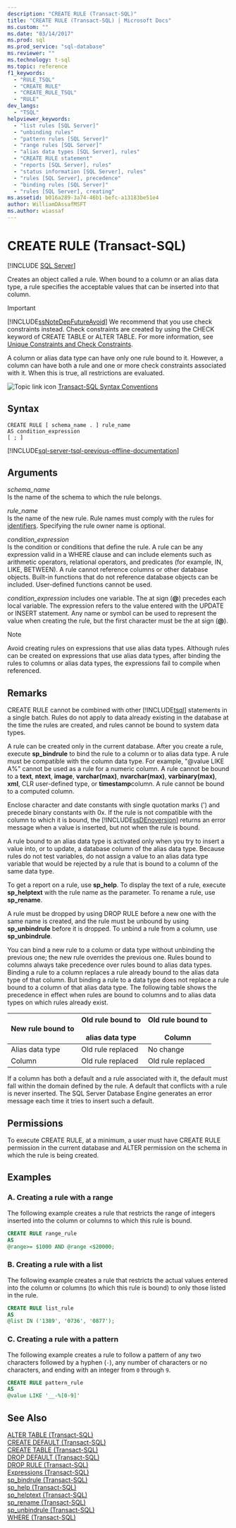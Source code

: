 ```yaml
---
description: "CREATE RULE (Transact-SQL)"
title: "CREATE RULE (Transact-SQL) | Microsoft Docs"
ms.custom: ""
ms.date: "03/14/2017"
ms.prod: sql
ms.prod_service: "sql-database"
ms.reviewer: ""
ms.technology: t-sql
ms.topic: reference
f1_keywords: 
  - "RULE_TSQL"
  - "CREATE RULE"
  - "CREATE_RULE_TSQL"
  - "RULE"
dev_langs: 
  - "TSQL"
helpviewer_keywords: 
  - "list rules [SQL Server]"
  - "unbinding rules"
  - "pattern rules [SQL Server]"
  - "range rules [SQL Server]"
  - "alias data types [SQL Server], rules"
  - "CREATE RULE statement"
  - "reports [SQL Server], rules"
  - "status information [SQL Server], rules"
  - "rules [SQL Server], precedence"
  - "binding rules [SQL Server]"
  - "rules [SQL Server], creating"
ms.assetid: b016a289-3a74-46b1-befc-a13183be51e4
author: WilliamDAssafMSFT
ms.author: wiassaf
---
```

# CREATE RULE (Transact-SQL)
[!INCLUDE [SQL Server](../../includes/applies-to-version/sqlserver.md)]

  Creates an object called a rule. When bound to a column or an alias data type, a rule specifies the acceptable values that can be inserted into that column.  
  
> [!IMPORTANT]  
>  [!INCLUDE[ssNoteDepFutureAvoid](../../includes/ssnotedepfutureavoid-md.md)] We recommend that you use check constraints instead. Check constraints are created by using the CHECK keyword of CREATE TABLE or ALTER TABLE. For more information, see [Unique Constraints and Check Constraints](../../relational-databases/tables/unique-constraints-and-check-constraints.md).  
  
 A column or alias data type can have only one rule bound to it. However, a column can have both a rule and one or more check constraints associated with it. When this is true, all restrictions are evaluated.  
  
 ![Topic link icon](../../database-engine/configure-windows/media/topic-link.gif "Topic link icon") [Transact-SQL Syntax Conventions](../../t-sql/language-elements/transact-sql-syntax-conventions-transact-sql.md)  
  
## Syntax  
  
```syntaxsql
CREATE RULE [ schema_name . ] rule_name   
AS condition_expression  
[ ; ]  
```  
  
[!INCLUDE[sql-server-tsql-previous-offline-documentation](../../includes/sql-server-tsql-previous-offline-documentation.md)]

## Arguments
 *schema_name*  
 Is the name of the schema to which the rule belongs.  
  
 *rule_name*  
 Is the name of the new rule. Rule names must comply with the rules for [identifiers](../../relational-databases/databases/database-identifiers.md). Specifying the rule owner name is optional.  
  
 *condition_expression*  
 Is the condition or conditions that define the rule. A rule can be any expression valid in a WHERE clause and can include elements such as arithmetic operators, relational operators, and predicates (for example, IN, LIKE, BETWEEN). A rule cannot reference columns or other database objects. Built-in functions that do not reference database objects can be included. User-defined functions cannot be used.  
  
 *condition_expression* includes one variable. The at sign (**@**) precedes each local variable. The expression refers to the value entered with the UPDATE or INSERT statement. Any name or symbol can be used to represent the value when creating the rule, but the first character must be the at sign (**@**).  
  
> [!NOTE]  
>  Avoid creating rules on expressions that use alias data types. Although rules can be created on expressions that use alias data types, after binding the rules to columns or alias data types, the expressions fail to compile when referenced.  
  
## Remarks  
 CREATE RULE cannot be combined with other [!INCLUDE[tsql](../../includes/tsql-md.md)] statements in a single batch. Rules do not apply to data already existing in the database at the time the rules are created, and rules cannot be bound to system data types.  
  
 A rule can be created only in the current database. After you create a rule, execute **sp_bindrule** to bind the rule to a column or to alias data type. A rule must be compatible with the column data type. For example, "\@value LIKE A%" cannot be used as a rule for a numeric column. A rule cannot be bound to a **text**, **ntext**, **image**, **varchar(max)**, **nvarchar(max)**, **varbinary(max)**, **xml**, CLR user-defined type, or **timestamp**column. A rule cannot be bound to a computed column.  
  
 Enclose character and date constants with single quotation marks (') and precede binary constants with 0x. If the rule is not compatible with the column to which it is bound, the [!INCLUDE[ssDEnoversion](../../includes/ssdenoversion-md.md)] returns an error message when a value is inserted, but not when the rule is bound.  
  
 A rule bound to an alias data type is activated only when you try to insert a value into, or to update, a database column of the alias data type. Because rules do not test variables, do not assign a value to an alias data type variable that would be rejected by a rule that is bound to a column of the same data type.  
  
 To get a report on a rule, use **sp_help**. To display the text of a rule, execute **sp_helptext** with the rule name as the parameter. To rename a rule, use **sp_rename**.  
  
 A rule must be dropped by using DROP RULE before a new one with the same name is created, and the rule must be unbound by using **sp_unbindrule** before it is dropped. To unbind a rule from a column, use **sp_unbindrule**.  
  
 You can bind a new rule to a column or data type without unbinding the previous one; the new rule overrides the previous one. Rules bound to columns always take precedence over rules bound to alias data types. Binding a rule to a column replaces a rule already bound to the alias data type of that column. But binding a rule to a data type does not replace a rule bound to a column of that alias data type. The following table shows the precedence in effect when rules are bound to columns and to alias data types on which rules already exist.  
  
|New rule bound to|Old rule bound to<br /><br /> alias data type|Old rule bound to<br /><br /> Column|  
|-----------------------|-------------------------------------------|----------------------------------|  
|Alias data type|Old rule replaced|No change|  
|Column|Old rule replaced|Old rule replaced|  
  
 If a column has both a default and a rule associated with it, the default must fall within the domain defined by the rule. A default that conflicts with a rule is never inserted. The SQL Server Database Engine generates an error message each time it tries to insert such a default.  
  
## Permissions  
 To execute CREATE RULE, at a minimum, a user must have CREATE RULE permission in the current database and ALTER permission on the schema in which the rule is being created.  
  
## Examples  
  
### A. Creating a rule with a range  
 The following example creates a rule that restricts the range of integers inserted into the column or columns to which this rule is bound.  
  
```sql  
CREATE RULE range_rule  
AS   
@range>= $1000 AND @range <$20000;  
```  
  
### B. Creating a rule with a list  
 The following example creates a rule that restricts the actual values entered into the column or columns (to which this rule is bound) to only those listed in the rule.  
  
```sql  
CREATE RULE list_rule  
AS   
@list IN ('1389', '0736', '0877');  
```  
  
### C. Creating a rule with a pattern  
 The following example creates a rule to follow a pattern of any two characters followed by a hyphen (`-`), any number of characters or no characters, and ending with an integer from `0` through `9`.  
  
```sql  
CREATE RULE pattern_rule   
AS  
@value LIKE '__-%[0-9]'  
```  
  
## See Also  
 [ALTER TABLE &#40;Transact-SQL&#41;](../../t-sql/statements/alter-table-transact-sql.md)   
 [CREATE DEFAULT &#40;Transact-SQL&#41;](../../t-sql/statements/create-default-transact-sql.md)   
 [CREATE TABLE &#40;Transact-SQL&#41;](../../t-sql/statements/create-table-transact-sql.md)   
 [DROP DEFAULT &#40;Transact-SQL&#41;](../../t-sql/statements/drop-default-transact-sql.md)   
 [DROP RULE &#40;Transact-SQL&#41;](../../t-sql/statements/drop-rule-transact-sql.md)   
 [Expressions &#40;Transact-SQL&#41;](../../t-sql/language-elements/expressions-transact-sql.md)   
 [sp_bindrule &#40;Transact-SQL&#41;](../../relational-databases/system-stored-procedures/sp-bindrule-transact-sql.md)   
 [sp_help &#40;Transact-SQL&#41;](../../relational-databases/system-stored-procedures/sp-help-transact-sql.md)   
 [sp_helptext &#40;Transact-SQL&#41;](../../relational-databases/system-stored-procedures/sp-helptext-transact-sql.md)   
 [sp_rename &#40;Transact-SQL&#41;](../../relational-databases/system-stored-procedures/sp-rename-transact-sql.md)   
 [sp_unbindrule &#40;Transact-SQL&#41;](../../relational-databases/system-stored-procedures/sp-unbindrule-transact-sql.md)   
 [WHERE &#40;Transact-SQL&#41;](../../t-sql/queries/where-transact-sql.md)  
  
  

